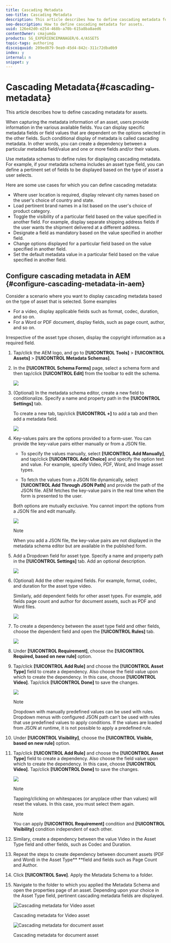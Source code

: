 ```yaml
---
title: Cascading Metadata
seo-title: Cascading Metadata
description: This article describes how to define cascading metadata for assets.
seo-description: How to define cascading metadata for assets.
uuid: 126e42d0-e254-468b-a70b-615a8ba8aed6
contentOwner: cmajumda
products: SG_EXPERIENCEMANAGER/6.4/ASSETS
topic-tags: authoring
discoiquuid: 209ed879-9ea9-45d4-842c-311c72dba0b9
index: y
internal: n
snippet: y
---
```


# Cascading Metadata{#cascading-metadata}

This article describes how to define cascading metadata for assets.

When capturing the metadata information of an asset, users provide information in the various available fields. You can display specific metadata fields or field values that are dependent on the options selected in the other fields. Such conditional display of metadata is called cascading metadata. In other words, you can create a dependency between a particular metadata field/value and one or more fields and/or their values.

Use metadata schemas to define rules for displaying cascading metadata. For example, if your metadata schema includes an asset type field, you can define a pertinent set of fields to be displayed based on the type of asset a user selects.

Here are some use cases for which you can define cascading metadata:

* Where user location is required, display relevant city names based on the user's choice of country and state.
* Load pertinent brand names in a list based on the user's choice of product category.
* Toggle the visibility of a particular field based on the value specified in another field. For example, display separate shipping address fields if the user wants the shipment delivered at a different address.
* Designate a field as mandatory based on the value specified in another field.
* Change options displayed for a particular field based on the value specified in another field.
* Set the default metadata value in a particular field based on the value specified in another field.

## Configure cascading metadata in AEM {#configure-cascading-metadata-in-aem}

Consider a scenario where you want to display cascading metadata based on the type of asset that is selected. Some examples

* For a video, display applicable fields such as format, codec, duration, and so on.
* For a Word or PDF document, display fields, such as page count, author, and so on.

Irrespective of the asset type chosen, display the copyright information as a required field.

1. Tap/click the AEM logo, and go to **[!UICONTROL Tools]** > **[!UICONTROL Assets]** > **[!UICONTROL Metadata Schemas]**.
1. In the **[!UICONTROL Schema Forms]** page, select a schema form and then tap/click **[!UICONTROL Edit]** from the toolbar to edit the schema.

   ![](assets/select_form.png)

1. (Optional) In the metadata schema editor, create a new field to conditionalize. Specify a name and property path in the **[!UICONTROL Settings]** tab.

   To create a new tab, tap/click ****[!UICONTROL +]**** to add a tab and then add a metadata field.

   ![](assets/add_tab.png)

1. Key-values pairs are the options provided to a form-user. You can provide the key-value pairs either manually or from a JSON file.

    * To specify the values manually, select **[!UICONTROL Add Manually]**, and tap/click **[!UICONTROL Add Choice]** and specify the option text and value. For example, specify Video, PDF, Word, and Image asset types.
    
    * To fetch the values from a JSON file dynamically, select **[!UICONTROL Add Through JSON Path]** and provide the path of the JSON file. AEM fetches the key-value pairs in the real time when the form is presented to the user.

   Both options are mutually exclusive. You cannot import the options from a JSON file and edit manually.

   ![](assets/add_choice.png)

   >[!NOTE]
   >
   >When you add a JSON file, the key-value pairs are not displayed in the metadata schema editor but are available in the published form.

1. Add a Dropdown field for asset type. Specify a name and property path in the **[!UICONTROL Settings]** tab. Add an optional description.

   ![](assets/asset_type_field.png)

1. (Optional) Add the other required fields. For example, format, codec, and duration for the asset type video.

   Similarly, add dependent fields for other asset types. For example, add fields page count and author for document assets, such as PDF and Word files.

   ![](assets/video_dependent_fields.png)

1. To create a dependency between the asset type field and other fields, choose the dependent field and open the **[!UICONTROL Rules]** tab.

   ![](assets/select_dependentfield.png)

1. Under **[!UICONTROL Requirement]**, choose the **[!UICONTROL Required, based on new rule]** option.
1. Tap/click **[!UICONTROL Add Rule]** and choose the **[!UICONTROL Asset Type]** field to create a dependency. Also choose the field value upon which to create the dependency. In this case, choose **[!UICONTROL Video]**. Tap/click **[!UICONTROL Done]** to save the changes.

   ![](assets/define_rule.png)

   >[!NOTE]
   >
   >Dropdown with manually predefined values can be used with rules. Dropdown menus with configured JSON path can't be used with rules that use predefined values to apply conditions. If the values are loaded from JSON at runtime, it is not possible to apply a predefined rule.

1. Under **[!UICONTROL Visibility]**, choose the **[!UICONTROL Visible, based on new rule]** option.  

1. Tap/click **[!UICONTROL Add Rule]** and choose the **[!UICONTROL Asset Type]** field to create a dependency. Also choose the field value upon which to create the dependency. In this case, choose **[!UICONTROL Video]**. Tap/click **[!UICONTROL Done]** to save the changes.

   ![](assets/define_visibilityrule.png)

   >[!NOTE]
   >
   >Tapping/clicking on whitespaces (or anyplace other than values) will reset the values. In this case, you must select them again.

   >[!NOTE]
   >
   >You can apply **[!UICONTROL Requirement]** condition and **[!UICONTROL Visibility]** condition independent of each other.

1. Similary, create a dependency between the value Video in the Asset Type field and other fields, such as Codec and Duration.
1. Repeat the steps to create dependency between document assets (PDF and Word) in the Asset Type** **field and fields such as Page Count and Author.
1. Click **[!UICONTROL Save]**. Apply the Metadata Schema to a folder.   

1. Navigate to the folder to which you applied the Metadata Schema and open the properties page of an asset. Depending upon your choice in the Asset Type field, pertinent cascading metadata fields are displayed.

   ![Cascading metadata for Video asset](assets/video_asset.png)

   Cascading metadata for Video asset

   ![Cascading metadata for document asset](assets/doc_type_fields.png)

   Cascading metadata for document asset

